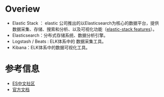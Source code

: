 # Overiew

- Elastic Stack ： elastic 公司推出的以Elasticsearch为核心的数据平台，提供数据采集、存储、搜索和分析、以及可视化功能（[elastic-stack features]( https://www.elastic.co/cn/elastic-stack/features )）。
-  Elasticsearch：分布式存储系统、数据分析引擎。
-  Logstash /  Beats : ELK体系中的 数据采集工具。
-  Kibana：ELK体系中的数据可视化工具。

# 参考信息

- [ES中文社区](https://elasticsearch.cn/)
- [官方文档](https://www.elastic.co/guide/index.html)